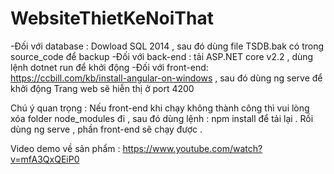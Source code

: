 # WebsiteThietKeNoiThat
-Đối với database : Dowload SQL 2014 , sau đó dùng file TSDB.bak có trong source_code để backup
-Đối với back-end : tải ASP.NET core v2.2 , dùng lệnh dotnet run để khởi động
-Đối với front-end: https://ccbill.com/kb/install-angular-on-windows , sau đó dùng ng serve để khởi động
Trang web sẽ hiễn thị ở port 4200 

Chú ý quan trọng : Nếu front-end khi chạy không thành công thì vui lòng xóa folder node_modules đi , sau đó dùng lệnh : npm install để tải lại . Rồi dùng ng serve , phần front-end sẽ chạy được .

Video demo về sản phẩm : https://www.youtube.com/watch?v=mfA3QxQEiP0
